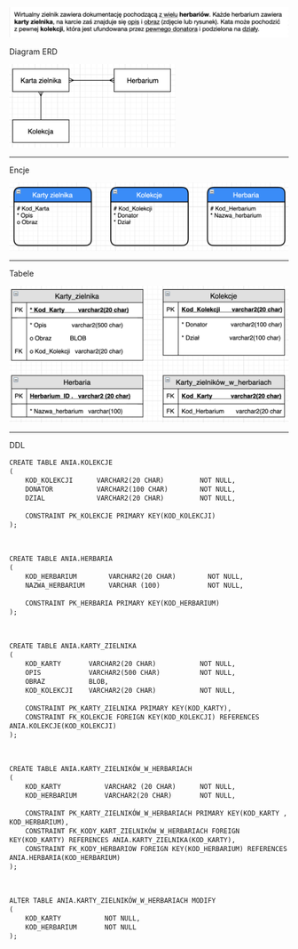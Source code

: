 <img src="https://github.com/pawlowskaanna/sandbox-sql/blob/master/exercises/zielnik/pictures/tresc-zadania.png" width="700">

Diagram ERD

<img src="https://github.com/pawlowskaanna/sandbox-sql/blob/master/exercises/zielnik/pictures/zielnik-ERD.png" width="300">

---

Encje

<img src="https://github.com/pawlowskaanna/sandbox-sql/blob/master/exercises/zielnik/pictures/zielnik-encje.png" width="600">

---
Tabele

<img src="https://github.com/pawlowskaanna/sandbox-sql/blob/master/exercises/zielnik/pictures/zielnik-tabele.png" width="600">

---

DDL

    CREATE TABLE ANIA.KOLEKCJE 
    (
        KOD_KOLEKCJI      VARCHAR2(20 CHAR)         NOT NULL,
        DONATOR           VARCHAR2(100 CHAR)        NOT NULL,
        DZIAL             VARCHAR2(20 CHAR)         NOT NULL,

        CONSTRAINT PK_KOLEKCJE PRIMARY KEY(KOD_KOLEKCJI)
    );

</br>

    CREATE TABLE ANIA.HERBARIA
    (
        KOD_HERBARIUM        VARCHAR2(20 CHAR)        NOT NULL,
        NAZWA_HERBARIUM      VARCHAR (100)            NOT NULL,

        CONSTRAINT PK_HERBARIA PRIMARY KEY(KOD_HERBARIUM)
    );
    
</br>

    CREATE TABLE ANIA.KARTY_ZIELNIKA 
    (	
        KOD_KARTY       VARCHAR2(20 CHAR)           NOT NULL, 
        OPIS            VARCHAR2(500 CHAR)          NOT NULL,
        OBRAZ           BLOB,
        KOD_KOLEKCJI    VARCHAR2(20 CHAR)           NOT NULL,
        
        CONSTRAINT PK_KARTY_ZIELNIKA PRIMARY KEY(KOD_KARTY),
        CONSTRAINT FK_KOLEKCJE FOREIGN KEY(KOD_KOLEKCJI) REFERENCES ANIA.KOLEKCJE(KOD_KOLEKCJI)
    );
    
</br>

    CREATE TABLE ANIA.KARTY_ZIELNIKÓW_W_HERBARIACH
    (
        KOD_KARTY           VARCHAR2 (20 CHAR)      NOT NULL,
        KOD_HERBARIUM       VARCHAR2(20 CHAR)       NOT NULL,

        CONSTRAINT PK_KARTY_ZIELNIKÓW_W_HERBARIACH PRIMARY KEY(KOD_KARTY , KOD_HERBARIUM),
        CONSTRAINT FK_KODY_KART_ZIELNIKÓW_W_HERBARIACH FOREIGN KEY(KOD_KARTY) REFERENCES ANIA.KARTY_ZIELNIKA(KOD_KARTY),
        CONSTRAINT FK_KODY_HERBARIOW FOREIGN KEY(KOD_HERBARIUM) REFERENCES ANIA.HERBARIA(KOD_HERBARIUM)
    );
   
</br>

    ALTER TABLE ANIA.KARTY_ZIELNIKÓW_W_HERBARIACH MODIFY
    (
        KOD_KARTY           NOT NULL,
        KOD_HERBARIUM       NOT NULL
    );

